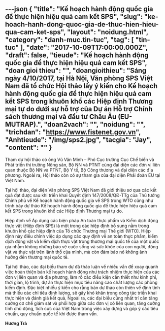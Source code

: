---json
{
    "title": "Kế hoạch hành động quốc gia để thực hiện hiệu quả cam kết SPS",
    "slug": "ke-hoach-hanh-dong-quoc-gia-de-thuc-hien-hieu-qua-cam-ket-sps",
    "layout": "noidung.html",
    "category": "danh-muc.tin-tuc",
    "tag": [
        "tin-tuc"
    ],
    "date": "2017-10-09T17:00:00.000Z",
    "draft": false,
    "tieude": "Kế hoạch hành động quốc gia để thực hiện hiệu quả cam kết SPS",
    "doan gioi thieu": "",
    "doangioithieu": "Sáng ngày 4/10/2017, tại Hà Nội, Văn phòng SPS Việt Nam đã tổ chức Hội thảo lấy ý kiến cho Kế hoạch hành động quốc gia để thực hiện hiệu quả cam kết SPS trong khuôn khổ các Hiệp định Thương mại tự do dưới sự hỗ trợ của Dự án Hỗ trợ Chính sách thương mại và đầu tư Châu Âu (EU-MUTRAP).",
    "doan2vach": "",
    "noidung": "",
    "trichdan": "https://www.fistenet.gov.vn",
    "Anhtieude": "/img/sps2.jpg",
    "tacgia": "Jay",
    "__content__": ""
}
---
<p><span style="font-size:14px">Tham dự hội thảo c&oacute; &ocirc;ng Vũ Văn Minh &ndash; Ph&oacute; Cục trưởng Cục Chế biến v&agrave; Ph&aacute;t triển thị trường N&ocirc;ng sản, Bộ NN v&agrave; PTNT c&ugrave;ng đại diện c&aacute;c đơn vị li&ecirc;n quan thuộc Bộ NN v&agrave; PTNT, Bộ Y tế, Bộ C&ocirc;ng thương v&agrave; đại diện c&aacute;c địa phương. Ngo&agrave;i ra, Hội thảo c&ograve;n c&oacute; sự tham gia của đại diện Ph&aacute;i đo&agrave;n EU tại Việt Nam.</span></p>

<p><span style="font-size:14px">Tại hội thảo, đại diện Văn ph&ograve;ng SPS Việt Nam đ&atilde; giới thiệu sơ qua c&aacute;c kết quả đạt được sau khi triển khai Quyết định 147/2008/QĐ-TTg của Thủ tướng Ch&iacute;nh phủ về Kế hoạch h&agrave;nh động quốc gia về SPS trong WTO cũng như tr&igrave;nh b&agrave;y dự thảo Kế hoạch h&agrave;nh động quốc gia để thực hiện hiệu quả cam kết SPS trong khu&ocirc;n khổ c&aacute;c Hiệp định Thương mại tự do.</span></p>

<p><span style="font-size:14px">Hiệp định về &Aacute;p dụng c&aacute;c biện ph&aacute;p An to&agrave;n thực phẩm v&agrave; Kiểm dịch động thực vật (Hiệp định SPS) l&agrave; một trong c&aacute;c hiệp định bổ sung nằm trong khu&ocirc;n khổ c&aacute;c hiệp định của Tổ chức Thương mại Thế giới (WTO). Hiệp định n&agrave;y điều chỉnh việc &aacute;p dụng c&aacute;c quy định về an to&agrave;n thực phẩm, kiểm dịch động vật v&agrave; kiểm dịch thực vật trong thương mại quốc tế của một quốc gia nhằm kh&ocirc;ng những bảo vệ cuộc sống v&agrave; sức khỏe của con người, động vật v&agrave; thực vật tr&ecirc;n l&atilde;nh thổ của m&igrave;nh, m&agrave; c&ograve;n đảm bảo n&oacute; kh&ocirc;ng ảnh hưởng đến thương mại quốc tế.</span></p>

<p><span style="font-size:14px">Tại hội thảo, c&aacute;c đại biểu tham dự đ&atilde; thảo luận về nhiều vấn đề xoay quanh việc ho&agrave;n thiện bản kế hoạch h&agrave;nh động như tr&aacute;ch nhiệm thực hiện của c&aacute;c đơn vị li&ecirc;n quan v&agrave; địa phương, l&agrave;m r&otilde; c&aacute;c điều kiện cần thiết như kinh ph&iacute;, thời gian, lộ tr&igrave;nh, dự &aacute;n thực hiện mục ti&ecirc;u n&acirc;ng cao chất lượng c&aacute;c ph&ograve;ng kiểm định. Đặc biệt nhiều &yacute; kiến cho rằng bản dự thảo c&ograve;n thi&ecirc;n về định t&iacute;nh m&agrave; thiếu c&aacute;c chỉ ti&ecirc;u định lượng, sẽ g&acirc;y kh&oacute; khăn trong c&ocirc;ng t&aacute;c triển khai thực hiện v&agrave; đ&aacute;nh gi&aacute; kết quả. Ngo&agrave;i ra, c&aacute;c đại biểu cũng nhất tr&iacute; cần tăng cường cơ chế gi&aacute;m s&aacute;t v&agrave; phối hợp giữa c&aacute;c đơn vị c&oacute; li&ecirc;n quan, tăng cường t&iacute;nh chủ động, t&iacute;ch cực của Việt Nam trong việc x&acirc;y dựng v&agrave; g&oacute;p &yacute; c&aacute;c ti&ecirc;u chuẩn, quy chuẩn quốc tế khi được tham vấn.</span></p>

<p><span style="font-size:14px"><strong>Hương Tr&agrave;</strong></span></p>
